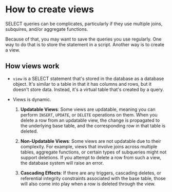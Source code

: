 # How to create views

SELECT queries can be complicates, particularly if they use multiple joins, subquires, and/or aggregate functions.

Because of that, you may want to save the queries you use regularly. One way to do that is to store the statement in a script. Another way is to create a view.

## How views work

- `view` is a SELECT statement that's stored in the database as a database object. It's similar to a table in that it has columns and rows, but it doesn't store data. Instead, it's a virtual table that's created by a query.

- Views is dynamic. 

    1. **Updatable Views**: Some views are updatable, meaning you can perform `INSERT`, `UPDATE`, or `DELETE` operations on them. When you delete a row from an updatable view, the change is propagated to the underlying base table, and the corresponding row in that table is deleted.

    2. **Non-Updatable Views**: Some views are not updatable due to their complexity. For example, views that involve joins across multiple tables, aggregate functions, or certain types of subqueries might not support deletions. If you attempt to delete a row from such a view, the database system will raise an error.

    3. **Cascading Effects**: If there are any triggers, cascading deletes, or referential integrity constraints associated with the base table, those will also come into play when a row is deleted through the view.

